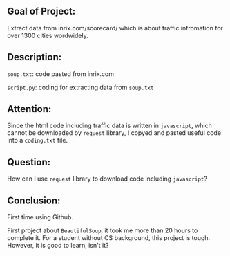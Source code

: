 ## Goal of Project:
Extract data from inrix.com/scorecard/ which is about traffic infromation for over 1300 cities wordwidely.

## Description:
`soup.txt`: code pasted from inrix.com

`script.py`: coding for extracting data from `soup.txt`

## Attention:
Since the html code including traffic data is written in `javascript`, which cannot be downloaded by `request` library, I copyed and pasted useful code into a `coding.txt` file.

## Question:
How can I use `request` library to download code including `javascript`?

## Conclusion:
First time using Github.

First project about `BeautifulSoup`, it took me more than 20 hours to complete it.
For a student without CS background, this project is tough. However, it is good to learn, isn't it?
